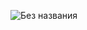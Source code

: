 ![Без названия](https://user-images.githubusercontent.com/5735500/153721299-e94ef6f0-eab2-4261-8c05-eb043762c35e.png)

